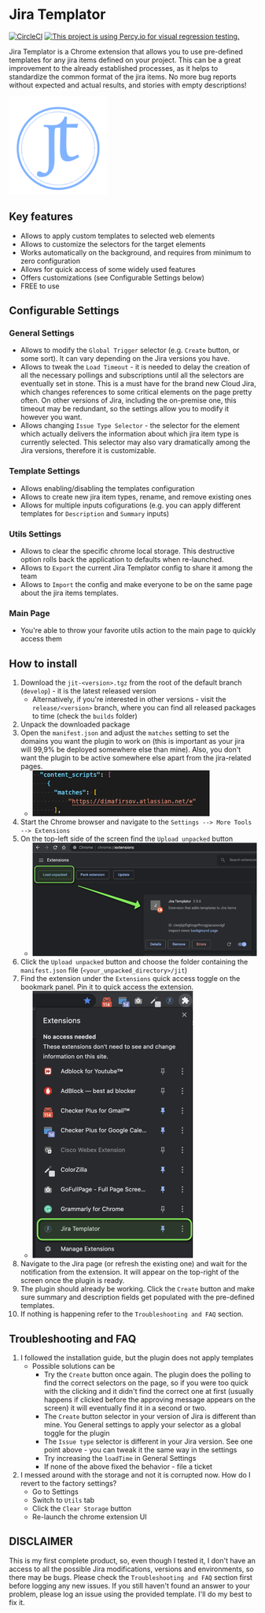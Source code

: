 # Jira Templator
[![CircleCI](https://circleci.com/gh/dimafirsov/jira-templator/tree/develop.svg?style=shield&circle-token=7df1dc5b6e57e2bdd4478fae9c4afd10219d4b2b)](https://circleci.com/gh/dimafirsov/jira-templator/tree/develop)
[![This project is using Percy.io for visual regression testing.](https://percy.io/static/images/percy-badge.svg)](https://percy.io/72fa82a6/jira-templator)

Jira Templator is a Chrome extension that allows you to use pre-defined templates for any jira items defined on your project. 
This can be a great improvement to the already established processes, as it helps to standardize the common format of the 
jira items. No more bug reports without expected and actual results, and stories with empty descriptions!

<img src="jt_logo.png" width="200" />

## Key features
* Allows to apply custom templates to selected web elements
* Allows to customize the selectors for the target elements
* Works automatically on the background, and requires from minimum to zero configuration
* Allows for quick access of some widely used features
* Offers customizations (see Configurable Settings below)
* FREE to use
## Configurable Settings
###  General Settings
* Allows to modify the `Global Trigger` selector (e.g. `Create` button, or some sort). It can vary depending on the Jira versions you have.
* Allows to tweak the `Load Timeout` - it is needed to delay the creation of all the necessary pollings and subscriptions until all the selectors
are eventually set in stone. This is a must have for the brand new Cloud Jira, which changes references to some critical elements on the page pretty often. 
On other versions of Jira, including the on-premise one, this timeout may be redundant, so the settings allow you to modify it however you want.
* Allows changing `Issue Type Selector` - the selector for the element which actually delivers the information about which jira item type is currently selected. 
This selector may also vary dramatically among the Jira versions, therefore it is customizable.

### Template Settings
* Allows enabling/disabling the templates configuration
* Allows to create new jira item types, rename, and remove existing ones
* Allows for multiple inputs cofigurations (e.g. you can apply different templates for `Description` and `Summary` inputs)

### Utils Settings
* Allows to clear the specific chrome local storage. This destructive option rolls back the application to defaults when re-launched.
* Allows to `Export` the current Jira Templator config to share it among the team
* Allows to `Import` the config and make everyone to be on the same page about the jira items templates.

### Main Page
* You're able to throw your favorite utils action to the main page to quickly access them

## How to install
1. Download the `jit-<version>.tgz` from the root of the default branch (`develop`) - it is the latest released version
    * Alternatively, if you're interested in other versions - visit the `release/<version>` branch, where you can find all released packages to time (check the `builds` folder)
2. Unpack the downloaded package
3. Open the `manifest.json` and adjust the `matches` setting to set the domains you want the plugin to work on (this is important as your jira will 99,9% be deployed somewhere else than mine). Also, you don't want the plugin to be active somewhere else apart from the jira-related pages.
    * <img src='assets/domain.png' />
4. Start the Chrome browser and navigate to the `Settings --> More Tools --> Extensions`
5. On the top-left side of the screen find the `Upload unpacked` button
    * <img src='assets/install_unpacked.png' />
6. Click the `Upload unpacked` button and choose the folder containing the `manifest.json` file (`<your_unpacked_directory>/jit`)
7. Find the extension under the `Extensions` quick access toggle on the bookmark panel. Pin it to quick access the extension.
    * <img src='assets/pin.png' />
8. Navigate to the Jira page (or refresh the existing one) and wait for the notification from the extension. It will appear on the top-right of the screen once the plugin is ready.
9. The plugin should already be working. Click the `Create` button and make sure summary and description fields get populated with the pre-defined templates.
10. If nothing is happening refer to the `Troubleshooting and FAQ` section.

## Troubleshooting and FAQ
1. I followed the installation guide, but the  plugin does not apply templates
    * Possible solutions can be
        * Try the `Create` button once again. The plugin does the polling to find the correct selectors on the page, so if you were too quick with the clicking and it didn't find the correct one at first (usually happens if clicked before the approving message appears on the screen) it will eventually find it in a second or two.
        * The `Create` button selector in your version of Jira is different than mine. You General settings to apply your selector as a global toggle for the plugin
        * The `Issue type` selector is different in your Jira version. See one point above - you can tweak it the same way in the settings
        * Try increasing the `loadTime` in General Settings
        * If none of the above fixed the behavior - file a ticket
2. I messed around with the storage and not it is corrupted now. How do I revert to the factory settings?
    * Go to Settings
    * Switch to `Utils` tab
    * Click the `Clear Storage` button
    * Re-launch the chrome extension UI

## DISCLAIMER
This is my first complete product, so, even though I tested it, I don't have an access to all the possible Jira modifications, versions and environments, so there may be bugs. 
Please check the `Troubleshooting and FAQ` section first before logging any new issues. If you still haven't found an answer to your problem, please log an issue using the provided template. 
I'll do my best to fix it.